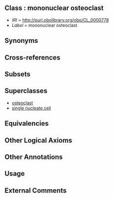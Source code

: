 
## Class : mononuclear osteoclast

 * *IRI* = http://purl.obolibrary.org/obo/CL_0000778
 * *Label* = mononuclear osteoclast

## Synonyms


## Cross-references


## Subsets


## Superclasses

 * [osteoclast](../../CL/92/CL_0000092.md)
 * [single nucleate cell](../../CL/26/CL_0000226.md)

## Equivalencies


## Other Logical Axioms


## Other Annotations


## Usage


## External Comments

